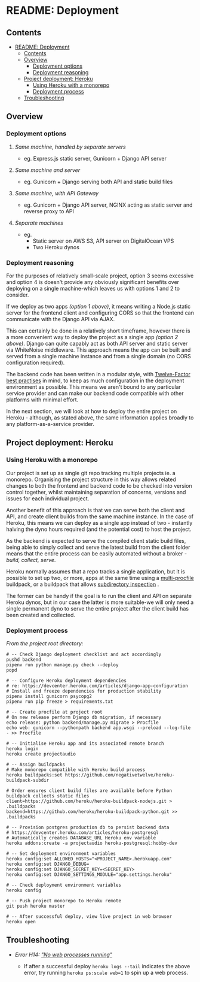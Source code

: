 # README: Deployment

## Contents

- [README: Deployment](#readme-deployment)
  - [Contents](#contents)
  - [Overview](#overview)
    - [Deployment options](#deployment-options)
    - [Deployment reasoning](#deployment-reasoning)
  - [Project deployment: Heroku](#project-deployment-heroku)
    - [Using Heroku with a monorepo](#using-heroku-with-a-monorepo)
    - [Deployment process](#deployment-process)
  - [Troubleshooting](#troubleshooting)

## Overview

### Deployment options

1. _Same machine, handled by separate servers_

   - eg. Express.js static server, Gunicorn + Django API server

2. _Same machine and server_

   - eg. Gunicorn + Django serving both API and static build files

3. _Same machine, with API Gateway_

   - eg. Gunicorn + Django API server, NGINX acting as static server and reverse
     proxy to API

4. _Separate machines_
   - eg.
     - Static server on AWS S3, API server on DigitalOcean VPS
     - Two Heroku dynos

### Deployment reasoning

For the purposes of relatively small-scale project, option 3 seems excessive and
option 4 is doesn't provide any obviously significant benefits over deploying on
a single machine\-which leaves us with options 1 and 2 to consider.

If we deploy as two apps _(option 1 above)_, it means writing a Node.js static
server for the frontend client and configuring CORS so that the frontend can
communicate with the Django API via AJAX.

This can certainly be done in a relatively short timeframe, however there is a
more convenient way to deploy the project as a single app _(option 2 above)_.
Django can quite capably act as both API server and static server via WhiteNoise
middleware. This approach means the app can be built and served from a single
machine instance and from a single domain (no CORS configuration required).

The backend code has been written in a modular style, with [Twelve-Factor best
practises](https://aws.amazon.com/blogs/compute/applying-the-twelve-factor-app-methodology-to-serverless-applications/)
in mind, to keep as much configuration in the deployment environment as
possible. This means we aren't bound to any particular service provider and can
make our backend code compatible with other platforms with minimal effort.

In the next section, we will look at how to deploy the entire project on Heroku
\- although, as stated above, the same information applies broadly to any
platform-as-a-service provider.

## Project deployment: Heroku

### Using Heroku with a monorepo

Our project is set up as single git repo tracking multiple projects ie. a
monorepo. Organising the project structure in this way allows related changes to
both the frontend and backend code to be checked into version control together,
whilst maintaining separation of concerns, versions and issues for each
individual project.

Another benefit of this approach is that we can serve both the client and API,
and create client builds from the same machine instance. In the case of Heroku,
this means we can deploy as a single app instead of two \- instantly halving the
dyno hours required (and the potential cost) to host the project.

As the backend is expected to serve the compiled client static build files,
being able to simply collect and serve the latest build from the client folder
means that the entire process can be easily automated without a broker \-
_build, collect, serve_.

Heroku normally assumes that a repo tracks a single application, but it is
possible to set up two, or more, apps at the same time using a
[multi-procfile](https://elements.heroku.com/buildpacks/heroku/heroku-buildpack-multi-procfile)
buildpack, or a buildpack that allows [subdirectory
inspection](https://github.com/negativetwelve/heroku-buildpack-subdir)
.

The former can be handy if the goal is to run the client and API on separate
Heroku dynos, but in our case the latter is more suitable\-we will only need a
single permanent dyno to serve the entire project after the client build has
been created and collected.

### Deployment process

_From the project root directory:_

```shell
# -- Check Django deployment checklist and act accordingly
pushd backend
pipenv run python manage.py check --deploy
popd

# -- Configure Heroku deployment dependencies
# re: https://devcenter.heroku.com/articles/django-app-configuration
# Install and freeze dependencies for production stability
pipenv install gunicorn psycopg2
pipenv run pip freeze > requirements.txt

# -- Create procfile at project root
# On new release perform Django db migration, if necessary
echo release: python backend/manage.py migrate > Procfile
echo web: gunicorn --pythonpath backend app.wsgi --preload --log-file - >> Procfile

# -- Initialise Heroku app and its associated remote branch
heroku login
heroku create projectaudio

# -- Assign buildpacks
# Make monorepo compatible with Heroku build process
heroku buildpacks:set https://github.com/negativetwelve/heroku-buildpack-subdir

# Order ensures client build files are available before Python buildpack collects static files
client=https://github.com/heroku/heroku-buildpack-nodejs.git > .buildpacks
backend=https://github.com/heroku/heroku-buildpack-python.git >> .buildpacks

# -- Provision postgres production db to persist backend data
# https://devcenter.heroku.com/articles/heroku-postgresql
# Automatically creates DATABASE_URL Heroku env variable
heroku addons:create -a projectaudio heroku-postgresql:hobby-dev

# -- Set deployment environment variables
heroku config:set ALLOWED_HOSTS="<PROJECT_NAME>.herokuapp.com"
heroku config:set DJANGO_DEBUG=
heroku config:set DJANGO_SECRET_KEY=<SECRET_KEY>
heroku config:set DJANGO_SETTINGS_MODULE="app.settings.heroku"

# -- Check deployment environment variables
heroku config

# -- Push project monorepo to Heroku remote
git push heroku master

# -- After successful deploy, view live project in web browser
heroku open
```

## Troubleshooting

- _Error H14: ["No web processes running"](https://stackoverflow.com/questions/18552846/)_

  - If after a successful deploy `heroku logs --tail` indicates the above error,
    try running `heroku ps:scale web=1` to spin up a web process.
